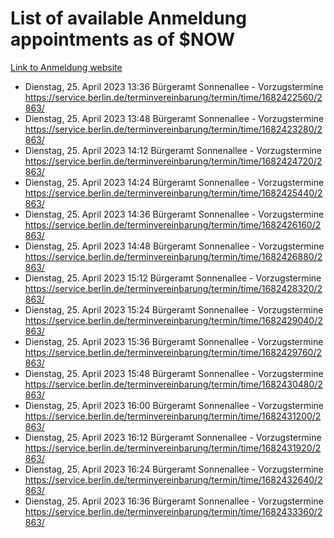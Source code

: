 # List of available Anmeldung appointments as of $NOW
[Link to Anmeldung website](https://service.berlin.de/terminvereinbarung/termin/tag.php?termin=1&anliegen[]=120686&dienstleisterlist=122210,122217,327316,122219,327312,122227,327314,122231,327346,122243,327348,122254,122252,329742,122260,329745,122262,329748,122271,327278,122273,327274,122277,327276,330436,122280,327294,122282,327290,122284,327292,122291,327270,122285,327266,122286,327264,122296,327268,150230,329760,122297,327286,122294,327284,122312,329763,122314,329775,122304,327330,122311,327334,122309,327332,317869,122281,327352,122279,329772,122283,122276,327324,122274,327326,122267,329766,122246,327318,122251,327320,122257,327322,122208,327298,122226,327300&herkunft=http%3A%2F%2Fservice.berlin.de%2Fdienstleistung%2F120686%2F)
- Dienstag, 25. April 2023 13:36 Bürgeramt Sonnenallee - Vorzugstermine https://service.berlin.de/terminvereinbarung/termin/time/1682422560/2863/
- Dienstag, 25. April 2023 13:48 Bürgeramt Sonnenallee - Vorzugstermine https://service.berlin.de/terminvereinbarung/termin/time/1682423280/2863/
- Dienstag, 25. April 2023 14:12 Bürgeramt Sonnenallee - Vorzugstermine https://service.berlin.de/terminvereinbarung/termin/time/1682424720/2863/
- Dienstag, 25. April 2023 14:24 Bürgeramt Sonnenallee - Vorzugstermine https://service.berlin.de/terminvereinbarung/termin/time/1682425440/2863/
- Dienstag, 25. April 2023 14:36 Bürgeramt Sonnenallee - Vorzugstermine https://service.berlin.de/terminvereinbarung/termin/time/1682426160/2863/
- Dienstag, 25. April 2023 14:48 Bürgeramt Sonnenallee - Vorzugstermine https://service.berlin.de/terminvereinbarung/termin/time/1682426880/2863/
- Dienstag, 25. April 2023 15:12 Bürgeramt Sonnenallee - Vorzugstermine https://service.berlin.de/terminvereinbarung/termin/time/1682428320/2863/
- Dienstag, 25. April 2023 15:24 Bürgeramt Sonnenallee - Vorzugstermine https://service.berlin.de/terminvereinbarung/termin/time/1682429040/2863/
- Dienstag, 25. April 2023 15:36 Bürgeramt Sonnenallee - Vorzugstermine https://service.berlin.de/terminvereinbarung/termin/time/1682429760/2863/
- Dienstag, 25. April 2023 15:48 Bürgeramt Sonnenallee - Vorzugstermine https://service.berlin.de/terminvereinbarung/termin/time/1682430480/2863/
- Dienstag, 25. April 2023 16:00 Bürgeramt Sonnenallee - Vorzugstermine https://service.berlin.de/terminvereinbarung/termin/time/1682431200/2863/
- Dienstag, 25. April 2023 16:12 Bürgeramt Sonnenallee - Vorzugstermine https://service.berlin.de/terminvereinbarung/termin/time/1682431920/2863/
- Dienstag, 25. April 2023 16:24 Bürgeramt Sonnenallee - Vorzugstermine https://service.berlin.de/terminvereinbarung/termin/time/1682432640/2863/
- Dienstag, 25. April 2023 16:36 Bürgeramt Sonnenallee - Vorzugstermine https://service.berlin.de/terminvereinbarung/termin/time/1682433360/2863/

